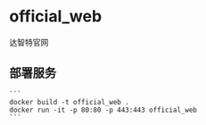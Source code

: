 # official_web
达智特官网

## 部署服务
    ```
    docker build -t official_web .
    docker run -it -p 80:80 -p 443:443 official_web
    ```